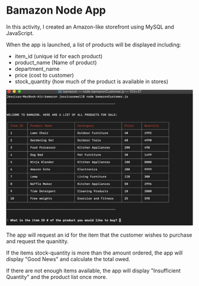 # Bamazon Node App

In this activity, I created an Amazon-like storefront using MySQL and JavaScript. 

When the app is launched, a list of products will be displayed including: 

* item_id (unique id for each product)
* product_name (Name of product)
* department_name
* price (cost to customer)
* stock_quantity (how much of the product is available in stores)

![Products List Screenshot](/images/Display1.png)

The app will request an id for the item that the customer wishes to purchase and request the quanitity. 

If the items stock-quantity is more than the amount ordered, the app will display "Good News" and calculate the total owed.

If there are not enough items available, the app will display "Insufficient Quantity" and the product list once more. 
